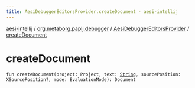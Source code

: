 ```yaml
---
title: AesiDebuggerEditorsProvider.createDocument - aesi-intellij
---
```


[aesi-intellij](../../index.html) / [org.metaborg.paplj.debugger](../index.html) / [AesiDebuggerEditorsProvider](index.html) / [createDocument](.)

# createDocument

`fun createDocument(project: Project, text: `[`String`](https://kotlinlang.org/api/latest/jvm/stdlib/kotlin/-string/index.html)`, sourcePosition: XSourcePosition?, mode: EvaluationMode): Document`